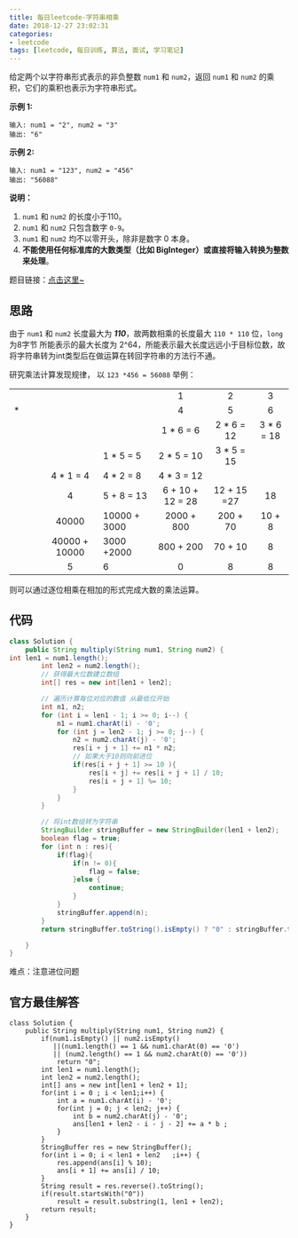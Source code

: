 ```yaml
---
title: 每日leetcode-字符串相乘
date: 2018-12-27 23:02:31
categories:
- leetcode
tags: [leetcode, 每日训练, 算法, 面试, 学习笔记]
---
```


给定两个以字符串形式表示的非负整数 `num1` 和 `num2`，返回 `num1` 和 `num2` 的乘积，它们的乘积也表示为字符串形式。

**示例 1:**

```
输入: num1 = "2", num2 = "3"
输出: "6"
```

**示例 2:**

```
输入: num1 = "123", num2 = "456"
输出: "56088"
```

**说明：**

1. `num1` 和 `num2` 的长度小于110。
2. `num1` 和 `num2` 只包含数字 `0-9`。
3. `num1` 和 `num2` 均不以零开头，除非是数字 0 本身。
4. **不能使用任何标准库的大数类型（比如 BigInteger）**或**直接将输入转换为整数来处理**。

题目链接：[点击这里~](https://leetcode-cn.com/explore/interview/card/bytedance/242/string/1015/)

<!-- more -->

## 思路

由于 `num1` 和 `num2` 长度最大为 ***110***，故两数相乘的长度最大 `110 * 110`  位，`long` 为8字节 所能表示的最大长度为 2^64，所能表示最大长度远远小于目标位数，故 将字符串转为int类型后在做运算在转回字符串的方法行不通。

研究乘法计算发现规律， 以 `123 *456 = 56088` 举例：

|      |      |      |               |              |                  |             |            |
| :--: | :--: | :--: | :-----------: | ------------ | :--------------: | :---------: | :--------: |
|      |      |      |               |              |        1         |      2      |     3      |
|  *   |      |      |               |              |        4         |      5      |     6      |
|      |      |      |               |              |    1 * 6 = 6     | 2 * 6 = 12  | 3 * 6 = 18 |
|      |      |      |               | 1 * 5 = 5    |    2 * 5 = 10    | 3 * 5 = 15  |            |
|      |      |      |   4 * 1 = 4   | 4 * 2 = 8    |    4 * 3 = 12    |             |            |
|      |      |      |       4       | 5 + 8 = 13   | 6 + 10 + 12 = 28 | 12 + 15 =27 |     18     |
|      |      |      |     40000     | 10000 + 3000 |    2000 + 800    |  200 + 70   |   10 + 8   |
|      |      |      | 40000 + 10000 | 3000 +2000   |    800 + 200     |   70 + 10   |     8      |
|      |      |      |       5       | 6            |        0         |      8      |     8      |

则可以通过逐位相乘在相加的形式完成大数的乘法运算。



## 代码

```java
class Solution {
    public String multiply(String num1, String num2) {
int len1 = num1.length();
        int len2 = num2.length();
        // 获得最大位数建立数组
        int[] res = new int[len1 + len2];

        // 遍历计算每位对应的数值 从最低位开始
        int n1, n2;
        for (int i = len1 - 1; i >= 0; i--) {
            n1 = num1.charAt(i) - '0';
            for (int j = len2 - 1; j >= 0; j--) {
                n2 = num2.charAt(j) - '0';
                res[i + j + 1] += n1 * n2;
                // 如果大于10则向前进位
                if(res[i + j + 1] >= 10 ){
                    res[i + j] += res[i + j + 1] / 10;
                    res[i + j + 1] %= 10;
                }
            }
        }

        // 将int数组转为字符串
        StringBuilder stringBuffer = new StringBuilder(len1 + len2);
        boolean flag = true;
        for (int n : res){
            if(flag){
                if(n != 0){
                    flag = false;
                }else {
                    continue;
                }
            }
            stringBuffer.append(n);
        }
        return stringBuffer.toString().isEmpty() ? "0" : stringBuffer.toString();

    }
}
```

难点：注意进位问题



## 官方最佳解答

```
class Solution {
    public String multiply(String num1, String num2) {
		if(num1.isEmpty() || num2.isEmpty() 
           ||(num1.length() == 1 && num1.charAt(0) == '0') 
           || (num2.length() == 1 && num2.charAt(0) == '0'))
			return "0";
		int len1 = num1.length();
		int len2 = num2.length();
		int[] ans = new int[len1 + len2 + 1];
		for(int i = 0 ; i < len1;i++) {
			int a = num1.charAt(i) - '0';
			for(int j = 0; j < len2; j++) {
				int b = num2.charAt(j) - '0';
				ans[len1 + len2 - i - j - 2] += a * b ;
			}
		}
		StringBuffer res = new StringBuffer();		
		for(int i = 0; i < len1 + len2   ;i++) {
			res.append(ans[i] % 10);
			ans[i + 1] += ans[i] / 10;
		}
		String result = res.reverse().toString();
		if(result.startsWith("0"))
			result = result.substring(1, len1 + len2);
		return result;
	}  
}
```